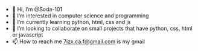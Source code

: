 - 👋 Hi, I’m @Soda-101
- 👀 I’m interested in computer science and programming
- 🌱 I’m currently learning python, html, css and js
- 💞️ I’m looking to collaborate on small projects that have python, css, html or javascript
- 📫 How to reach me 7izx.ca.f@gmail.com is my gmail

<!---
Soda-101/Soda-101 is a ✨ special ✨ repository because its `README.md` (this file) appears on your GitHub profile.
You can click the Preview link to take a look at your changes.
--->
